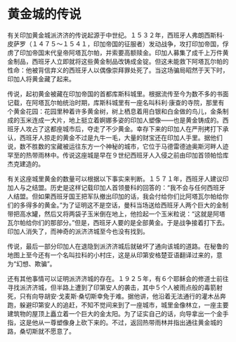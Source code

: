 # 黄金城的传说

有关印加黄金城派济济的传说起源于中世纪。１５３２年，西班牙人弗朗西斯科·皮萨罗（１４７５～１５４１，印加帝国的征服者）发动战争，攻打印加帝国，俘虏了印加帝国末代皇帝阿塔瓦尔帕，并索要高额赎金。印加人募集了成千上万件黄金制品，西班牙人立即就将这些黄金制品改铸成金锭。但这未能救下阿塔瓦尔帕的性命：他被背信弃义的西班牙人以偶像崇拜罪处死了。当这场骗局昭然于天下时，印加人将黄金藏了起来。 

 传说，起初黄金被藏在印加帝国的首都库斯科城里。根据流传至今为数不多的书面记载，在阿塔瓦尔帕统治时期，库斯科城里有一座名叫科利·康查的寺院，那里有个黄金花园：花园里种着许多黄金树，树上栖息着用白银和白金做的鸟儿，金条制成的玉米连成一大片，地上挺立着婀娜多姿的印加人塑像——也是黄金铸成的。西班牙人攻占了这都座城市后，夺走了不少黄金。幸存下来的印加人在严刑拷打下承认，西班牙人掠走的黄金不过是九牛一毛，大量的财宝还在印加人手里。据他们说，数不胜数的宝藏被运往东方一个神秘的城市，它位于马德雷德迪奥斯河畔人迹罕至的热带雨林中。传说这座城是早在９世纪西班牙人入侵之前由印加首领帕恰库杰克建造的。 

 有关这座城里黄金的数量可以根据以下事实来判断。１５７１年，西班牙人建议印加人与之结盟。历史是这样记载印加人首领曼科的回答的：“我不会与任何西班牙人结盟。但如果西班牙国王把军队撤出印加的话，我会付给你们比阿塔瓦尔帕给你们的多得多的黄金。”为了证明这不是空话，曼科当场送给西班牙人两个巨大的金制带把高水罐，然后又将两袋子玉米倒在地上，他捡起一个玉米粒说：“这就是阿塔瓦尔帕给你们的那部分。”但是，西班牙人要的是全部黄金。于是战争接着打下去。印加人消失了，而神奇的派济济城至今也没有找到。 

 传说，最后一部分印加人在退隐到派济济城后就破坏了通向该城的道路。在秘鲁的地图上至今还有一个名叫拉科的小村庄，这是从印第安格楚亚语翻译过来的，意为“幻想、欺骗”。 

 还有其他事情可以证明派济济城的存在。１９２５年，有６个耶稣会的修道士前往寻找派济济城，但半路上遭到了印第安人的袭击，其中５个人被雨点般的毒箭射死，只有向导胡安·戈麦斯·桑切斯幸免于难。据他讲，他沿着无法通行的灌木丛奔跑，躲避印第安人的追赶，不知不觉间来到了一座城市，城里金像林立，一座主要建筑物的屋顶上矗立着一个巨大的金太阳。为了证实自己的话，向导拿出一个金手指，这是他从一尊塑像身上砍下来的。不过，返回热带雨林并指出通往黄金城的路，桑切斯就不愿意了。
  